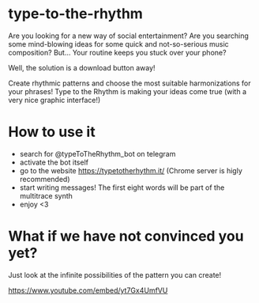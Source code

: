 # type-to-the-rhythm
Are you looking for a new way of social entertainment?
Are you searching some mind-blowing ideas for some quick and not-so-serious music composition?
But… Your routine keeps you stuck over your phone?

Well, the solution is a download button away!

Create rhythmic patterns and choose the most suitable harmonizations for your phrases! Type to the Rhythm is making your ideas come true (with a very nice graphic interface!)

# How to use it
  - search for @typeToTheRhythm_bot on telegram
  - activate the bot itself
  - go to the website https://typetotherhythm.it/ (Chrome server is higly recommended)
  - start writing messages! The first eight words will be part of the multitrace synth
  - enjoy <3

# What if we have not convinced you yet?
Just look at the infinite possibilities of the pattern you can create!

https://www.youtube.com/embed/yt7Gx4UmfVU

